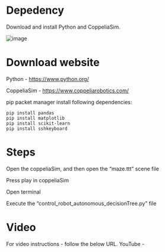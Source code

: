 # Depedency
Download and install Python and CoppeliaSim.

![image](https://github.com/balajibalasubramaniam/Machine_Learning_Autonomous_System/assets/22381666/93e81765-9931-4e6f-96a2-9d7448845d5b)

# Download website
Python - https://www.python.org/

CoppeliaSim - https://www.coppeliarobotics.com/

pip packet manager install following dependencies:

```
pip install pandas
pip install matplotlib
pip install scikit-learn
pip install sshkeyboard
```

# Steps
Open the coppeliaSim, and then open the “maze.ttt” scene file

Press play in coppeliaSim

Open terminal

Execute the “control_robot_autonomous_decisionTree.py” file 

# Video
For video instructions - follow the below URL. YouTube -
